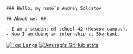 
    ### Hello, my name`s Andrey Soldatov
    
    ## About me: ##
    
    - I am a student of school 42 (Moscow campus).
    - Now I am doing an internship at Sberbank.
    

[![Top Langs](https://github-readme-stats.vercel.app/api/top-langs/?username=oreol4)](https://github.com/anuraghazra/github-readme-stats)
[![Anurag's GitHub stats](https://github-readme-stats.vercel.app/api?username=oreol4)](https://github.com/anuraghazra/github-readme-stats)



